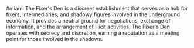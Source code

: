 #miami
The Fixer's Den is a discreet establishment that serves as a hub for fixers, intermediaries, and shadowy figures involved in the underground economy. It provides a neutral ground for negotiations, exchange of information, and the arrangement of illicit activities. The Fixer's Den operates with secrecy and discretion, earning a reputation as a meeting point for those involved in the shadows.